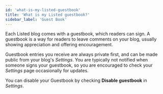 ```yaml
---
id: 'what-is-my-listed-guestbook'
title: 'What is my Listed guestbook?'
sidebar_label: 'Guest Book'
---
```


Each Listed blog comes with a guestbook, which readers can sign. A guestbook is a way for readers to leave comments on your blog, usually showing appreciation and offering encouragement.

Guestbook entries you receive are always private first, and can be made public from your blog's _Settings_. You are typically not notified when someone signs your guestbook, so you are encouraged to check your _Settings_ page occasionally for updates.

You can disable your Guestbook by checking **Disable guestbook** in _Settings_.
